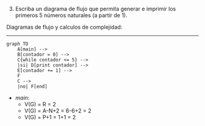 3) Escriba un diagrama de flujo que permita generar e imprimir los primeros 5 números naturales (a
partir de 1).

Diagramas de flujo y calculos de complejidad:

***

```mermaid
graph TD
    A[main] -->
    B[contador = 0] -->
    C{while contador <= 5} -->
    |si| D[print contador] -->
    E[contador += 1] -->
    F
    C --> 
    |no| F[end]
```
* *main*:
    * V(G) = R = 2
    * V(G) = A-N+2 = 6-6+2 = 2
    * V(G) = P+1 = 1+1 = 2
